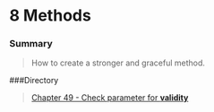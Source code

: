 # 8 Methods
### Summary
>How to create a stronger and graceful method.<br>

###Directory
><a href="./item_49_check_parameters_for_validity.md">Chapter 49 - Check parameter for <b>validity</b></a><br>